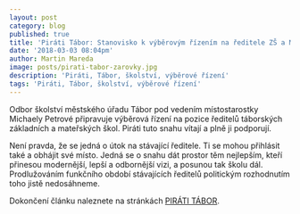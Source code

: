 ```yaml
---
layout: post
category: blog
published: true
title: 'Piráti Tábor: Stanovisko k výběrovým řízením na ředitele ZŠ a MŠ'
date: '2018-03-03 08:04pm'
author: Martin Mareda
image: posts/pirati-tabor-zarovky.jpg
description: 'Piráti, Tábor, školství, výběrové řízení'
tags: 'Piráti, Tábor, školství, výběrové řízení'
---
```

Odbor školství městského úřadu Tábor pod vedením místostarostky Michaely Petrové připravuje výběrová řízení na pozice ředitelů táborských základních a mateřských škol. Piráti tuto snahu vítají a plně ji podporují.

Není pravda, že se jedná o útok na stávající ředitele. Ti se mohou přihlásit také a obhájit své místo. Jedná se o snahu dát prostor těm nejlepším, kteří přinesou modernější, lepší a odbornější vizi, a posunou tak školu dál. Prodlužováním funkčního období stávajících ředitelů politickým rozhodnutím toho jistě nedosáhneme.

Dokončení článku naleznete na stránkách [PIRÁTI TÁBOR](https://tabor.pirati.cz/clanky/2018/02/28/pirati-podporuji-vyberka-redilete/).
